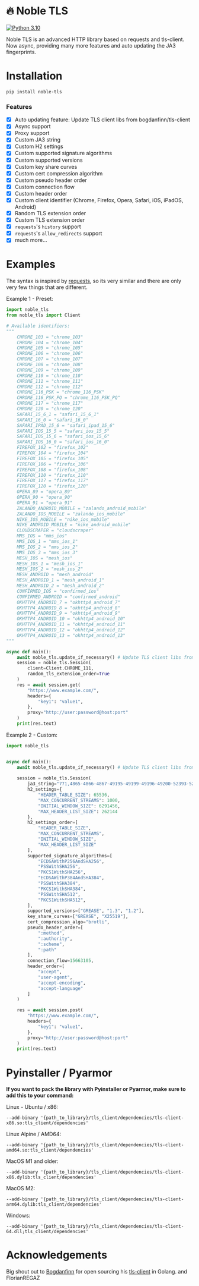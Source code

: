 # 🔥 Noble TLS

[![Python 3.10](https://img.shields.io/badge/python-3.10-blue.svg)](https://www.python.org/downloads/release/python-310/)

Noble TLS is an advanced HTTP library based on requests and tls-client.
Now async, providing many more features and auto updating the JA3 fingerprints.

# Installation
```
pip install noble-tls
```

### Features
- [x] Auto updating feature: Update TLS client libs from bogdanfinn/tls-client
- [x] Async support
- [x] Proxy support
- [x] Custom JA3 string
- [x] Custom H2 settings
- [x] Custom supported signature algorithms
- [x] Custom supported versions
- [x] Custom key share curves
- [x] Custom cert compression algorithm
- [x] Custom pseudo header order
- [x] Custom connection flow
- [x] Custom header order
- [x] Custom client identifier (Chrome, Firefox, Opera, Safari, iOS, iPadOS, Android)
- [x] Random TLS extension order
- [x] Custom TLS extension order
- [x] `requests`'s `history` support
- [x] `requests`'s `allow_redirects` support
- [x] much more...

# Examples
The syntax is inspired by [requests](https://github.com/psf/requests), so its very similar and there are only very few things that are different.


Example 1 - Preset:

```python
import noble_tls
from noble_tls import Client

# Available identifiers: 
""" 
    CHROME_103 = "chrome_103"
    CHROME_104 = "chrome_104"
    CHROME_105 = "chrome_105"
    CHROME_106 = "chrome_106"
    CHROME_107 = "chrome_107"
    CHROME_108 = "chrome_108"
    CHROME_109 = "chrome_109"
    CHROME_110 = "chrome_110"
    CHROME_111 = "chrome_111"
    CHROME_112 = "chrome_112"
    CHROME_116_PSK = "chrome_116_PSK"
    CHROME_116_PSK_PQ = "chrome_116_PSK_PQ"
    CHROME_117 = "chrome_117"
    CHROME_120 = "chrome_120"
    SAFARI_15_6_1 = "safari_15_6_1"
    SAFARI_16_0 = "safari_16_0"
    SAFARI_IPAD_15_6 = "safari_ipad_15_6"
    SAFARI_IOS_15_5 = "safari_ios_15_5"
    SAFARI_IOS_15_6 = "safari_ios_15_6"
    SAFARI_IOS_16_0 = "safari_ios_16_0"
    FIREFOX_102 = "firefox_102"
    FIREFOX_104 = "firefox_104"
    FIREFOX_105 = "firefox_105"
    FIREFOX_106 = "firefox_106"
    FIREFOX_108 = "firefox_108"
    FIREFOX_110 = "firefox_110"
    FIREFOX_117 = "firefox_117"
    FIREFOX_120 = "firefox_120"
    OPERA_89 = "opera_89"
    OPERA_90 = "opera_90"
    OPERA_91 = "opera_91"
    ZALANDO_ANDROID_MOBILE = "zalando_android_mobile"
    ZALANDO_IOS_MOBILE = "zalando_ios_mobile"
    NIKE_IOS_MOBILE = "nike_ios_mobile"
    NIKE_ANDROID_MOBILE = "nike_android_mobile"
    CLOUDSCRAPER = "cloudscraper"
    MMS_IOS = "mms_ios"
    MMS_IOS_1 = "mms_ios_1"
    MMS_IOS_2 = "mms_ios_2"
    MMS_IOS_3 = "mms_ios_3"
    MESH_IOS = "mesh_ios"
    MESH_IOS_1 = "mesh_ios_1"
    MESH_IOS_2 = "mesh_ios_2"
    MESH_ANDROID = "mesh_android"
    MESH_ANDROID_1 = "mesh_android_1"
    MESH_ANDROID_2 = "mesh_android_2"
    CONFIRMED_IOS = "confirmed_ios"
    CONFIRMED_ANDROID = "confirmed_android"
    OKHTTP4_ANDROID_7 = "okhttp4_android_7"
    OKHTTP4_ANDROID_8 = "okhttp4_android_8"
    OKHTTP4_ANDROID_9 = "okhttp4_android_9"
    OKHTTP4_ANDROID_10 = "okhttp4_android_10"
    OKHTTP4_ANDROID_11 = "okhttp4_android_11"
    OKHTTP4_ANDROID_12 = "okhttp4_android_12"
    OKHTTP4_ANDROID_13 = "okhttp4_android_13"
"""

async def main():
    await noble_tls.update_if_necessary() # Update TLS client libs from bogdanfinn/tls-client
    session = noble_tls.Session(
        client=Client.CHROME_111,
        random_tls_extension_order=True
    )
    res = await session.get(
        "https://www.example.com/",
        headers={
            "key1": "value1",
        },
        proxy="http://user:password@host:port"
    )
    print(res.text)
```

Example 2 - Custom:

```python
import noble_tls


async def main():
    await noble_tls.update_if_necessary() # Update TLS client libs from bogdanfinn/tls-client
    
    session = noble_tls.Session(
        ja3_string="771,4865-4866-4867-49195-49199-49196-49200-52393-52392-49171-49172-156-157-47-53,0-23-65281-10-11-35-16-5-13-18-51-45-43-27-17513,29-23-24,0",
        h2_settings={
            "HEADER_TABLE_SIZE": 65536,
            "MAX_CONCURRENT_STREAMS": 1000,
            "INITIAL_WINDOW_SIZE": 6291456,
            "MAX_HEADER_LIST_SIZE": 262144
        },
        h2_settings_order=[
            "HEADER_TABLE_SIZE",
            "MAX_CONCURRENT_STREAMS",
            "INITIAL_WINDOW_SIZE",
            "MAX_HEADER_LIST_SIZE"
        ],
        supported_signature_algorithms=[
            "ECDSAWithP256AndSHA256",
            "PSSWithSHA256",
            "PKCS1WithSHA256",
            "ECDSAWithP384AndSHA384",
            "PSSWithSHA384",
            "PKCS1WithSHA384",
            "PSSWithSHA512",
            "PKCS1WithSHA512",
        ],
        supported_versions=["GREASE", "1.3", "1.2"],
        key_share_curves=["GREASE", "X25519"],
        cert_compression_algo="brotli",
        pseudo_header_order=[
            ":method",
            ":authority",
            ":scheme",
            ":path"
        ],
        connection_flow=15663105,
        header_order=[
            "accept",
            "user-agent",
            "accept-encoding",
            "accept-language"
        ]
    )

    res = await session.post(
        "https://www.example.com/",
        headers={
            "key1": "value1",
        },
        proxy="http://user:password@host:port"
    )
    print(res.text)
```

# Pyinstaller / Pyarmor
**If you want to pack the library with Pyinstaller or Pyarmor, make sure to add this to your command:**

Linux - Ubuntu / x86:
```
--add-binary '{path_to_library}/tls_client/dependencies/tls-client-x86.so:tls_client/dependencies'
```

Linux Alpine / AMD64:
```
--add-binary '{path_to_library}/tls_client/dependencies/tls-client-amd64.so:tls_client/dependencies'
```

MacOS M1 and older:
```
--add-binary '{path_to_library}/tls_client/dependencies/tls-client-x86.dylib:tls_client/dependencies'
```

MacOS M2:
```
--add-binary '{path_to_library}/tls_client/dependencies/tls-client-arm64.dylib:tls_client/dependencies'
```

Windows:
```
--add-binary '{path_to_library}/tls_client/dependencies/tls-client-64.dll;tls_client/dependencies'
```

# Acknowledgements
Big shout out to [Bogdanfinn](https://github.com/bogdanfinn) for open sourcing his [tls-client](https://github.com/bogdanfinn/tls-client) in Golang.
and FlorianREGAZ